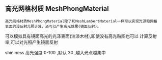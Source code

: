 ## 高光网格材质 MeshPhongMaterial

```
高光网格材质MeshPhongMaterial除了和MeshLambertMaterial一样可以实现光源和网格表面的漫反射光照计算，还可以产生高光效果(镜面反射)。
```

可以模拟具有镜面高光的光泽表面(油漆木材),即使没有高光贴图也可以
计算反射率,可以对光照产生镜面反射

shininess 高光强度 0-100 ,默认 30 ,越大光点越集中
